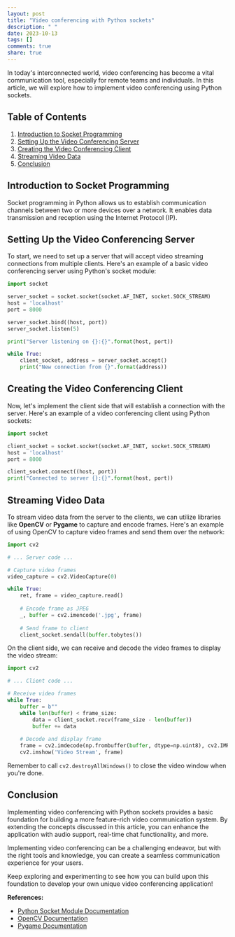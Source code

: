 ```yaml
---
layout: post
title: "Video conferencing with Python sockets"
description: " "
date: 2023-10-13
tags: []
comments: true
share: true
---
```


In today's interconnected world, video conferencing has become a vital communication tool, especially for remote teams and individuals. In this article, we will explore how to implement video conferencing using Python sockets.

## Table of Contents
1. [Introduction to Socket Programming](#introduction-to-socket-programming)
2. [Setting Up the Video Conferencing Server](#setting-up-the-video-conferencing-server)
3. [Creating the Video Conferencing Client](#creating-the-video-conferencing-client)
4. [Streaming Video Data](#streaming-video-data)
5. [Conclusion](#conclusion)

## Introduction to Socket Programming
Socket programming in Python allows us to establish communication channels between two or more devices over a network. It enables data transmission and reception using the Internet Protocol (IP).

## Setting Up the Video Conferencing Server
To start, we need to set up a server that will accept video streaming connections from multiple clients. Here's an example of a basic video conferencing server using Python's socket module:

```python
import socket

server_socket = socket.socket(socket.AF_INET, socket.SOCK_STREAM)
host = 'localhost'
port = 8000

server_socket.bind((host, port))
server_socket.listen(5)

print("Server listening on {}:{}".format(host, port))

while True:
    client_socket, address = server_socket.accept()
    print("New connection from {}".format(address))
```

## Creating the Video Conferencing Client
Now, let's implement the client side that will establish a connection with the server. Here's an example of a video conferencing client using Python sockets:

```python
import socket

client_socket = socket.socket(socket.AF_INET, socket.SOCK_STREAM)
host = 'localhost'
port = 8000

client_socket.connect((host, port))
print("Connected to server {}:{}".format(host, port))
```

## Streaming Video Data
To stream video data from the server to the clients, we can utilize libraries like **OpenCV** or **Pygame** to capture and encode frames. Here's an example of using OpenCV to capture video frames and send them over the network:

```python
import cv2

# ... Server code ...

# Capture video frames
video_capture = cv2.VideoCapture(0)

while True:
    ret, frame = video_capture.read()
    
    # Encode frame as JPEG
    _, buffer = cv2.imencode('.jpg', frame)
    
    # Send frame to client
    client_socket.sendall(buffer.tobytes())
```

On the client side, we can receive and decode the video frames to display the video stream:

```python
import cv2

# ... Client code ...

# Receive video frames
while True:
    buffer = b""
    while len(buffer) < frame_size:
        data = client_socket.recv(frame_size - len(buffer))
        buffer += data
    
    # Decode and display frame
    frame = cv2.imdecode(np.frombuffer(buffer, dtype=np.uint8), cv2.IMREAD_COLOR)
    cv2.imshow('Video Stream', frame)
```

Remember to call `cv2.destroyAllWindows()` to close the video window when you're done.

## Conclusion
Implementing video conferencing with Python sockets provides a basic foundation for building a more feature-rich video communication system. By extending the concepts discussed in this article, you can enhance the application with audio support, real-time chat functionality, and more.

Implementing video conferencing can be a challenging endeavor, but with the right tools and knowledge, you can create a seamless communication experience for your users.

Keep exploring and experimenting to see how you can build upon this foundation to develop your own unique video conferencing application!

**References:**
- [Python Socket Module Documentation](https://docs.python.org/3/library/socket.html)
- [OpenCV Documentation](https://docs.opencv.org/)
- [Pygame Documentation](https://www.pygame.org/docs/)